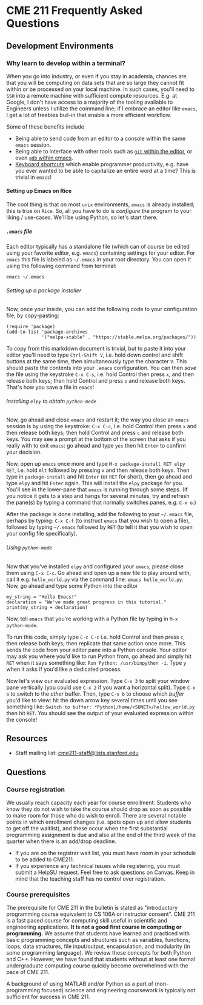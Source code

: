 # CME 211 Frequently Asked Questions

## Development Environments
### Why learn to develop within a terminal?
When you go into industry, or even if you stay in academia, chances are that you will be computing on data sets that are so large 
they cannot fit within or be processed on your local machine. In such cases, you'll need to `SSH` into a remote machine with
sufficient compute resources. E.g. at Google, I don't have access to a majority of the tooling available to Engineers unless
I utilize the command line; if I embrace an editor like `emacs`, I get a lot of freebies buil-in that enable a more efficient workflow.

Some of these benefits include
  - Being able to send code from an editor to a console within the same `emacs` session.
  - Being able to interface with other tools such as [`git` within the editor](https://alexott.net/en/writings/emacs-vcs/EmacsGit.html), 
    or even [`gdb` within emacs](https://kb.iu.edu/d/aqsy).
  - [Keyboard shortcuts](https://www.gnu.org/software/emacs/refcards/pdf/refcard.pdf) which enable programmer productivity, e.g. have you
    ever wanted to be able to capitalize an entire word at a time? This is trivial in `emacs`!
    
#### Setting up Emacs on Rice
The cool thing is that on most `unix` environments, `emacs` is already installed; this is true on `Rice`. So, all you have to do is _configure_
the program to your liking / use-cases. We'll be using Python, so let's start there.

##### `.emacs` file
Each editor typically has a standalone file (which can of course be edited using your favorite editor, e.g. `emacs`) containing settings
for your editor. For `emacs` this file is labeled as `~/.emacs` in your root directory. You can open it using the following command from terminal:
```
emacs ~/.emacs
```

###### Setting up a package installer
Now, once your inside, you can add the following code to your configuration file, by copy-pasting:
```
(require 'package)
(add-to-list 'package-archives
             '("melpa-stable" . "https://stable.melpa.org/packages/"))
```
To copy from this markdown document is trivial, but to paste it into your editor you'll need to type `Ctrl-Shift V`, i.e. hold down control and shift buttons at the same time, then simultaneously type the character `V`. This should paste the contents into your `.emacs` configuration. You can then _save_ the file using the keystroke `C-x C-s`, i.e. hold Control then press `x`, and then release both keys; then hold Control and press `s` and release both keys. That's how you save a file in `emacs`!

###### Installing `elpy` to obtain `python-mode`
Now, go ahead and close `emacs` and restart it; the way you close an `emacs` session is by using the keystroke: `C-x C-c`, i.e. hold Control then press `x` and then release both keys; then hold Control and press `c` and release both keys. You may see a prompt at the bottom of the screen that asks if you really with to exit `emacs`: go ahead and type `yes` then hit `Enter` to confirm your decision.

Now, open up `emacs` once more and type `M-x package-install RET elpy RET`, i.e. hold `Alt` followed by pressing `x` and then release both keys. Then type in `package-install` and hit `Enter` (or `RET` for short), then go ahead and type `elpy` and hit `Enter` again. This will install the `elpy` package for you. You'll see in the lower-pane that `emacs` is running through some steps. (If you notice it gets to a step and hangs for several minutes, try and refresh the pane(s) by typing a command that normally switches panes, e.g. `C-x o`.)

After the package is done installing, add the following to your `~/.emacs` file, perhaps by typing: `C-x C-f` (to instruct `emacs` that you wish to open a file), followed by typing `~/.emacs` followed by `RET` (to tell it that you wish to open your config file specifically).

###### Using `python-mode`
Now that you've installed `elpy` and configured your `emacs`, please close them using `C-x C-c`. Go ahead and open up a new file to play around with, call it e.g. `hello_world.py` via the command line: `emacs hello_world.py`. Now, go ahead and type some Python into the editor

```
my_string = "Hello Emacs!"
declaration = "We've made great progress in this tutorial."
print(my_string + declaration)
```

Now, tell `emacs` that you're working with a Python file by typing in `M-x python-mode`.

To run this code, simply type `C-c C-c` i.e. hold Control and then press `c`, then release both keys; then replicate that same action once more. This sends the code from your editor pane into a Python console. Your editor may ask you where you'd like to run Python from, go ahead and simply hit `RET` when it says something like: `Run Python: /usr/binpython -i`. Type `y` when it asks if you'd like a dedicated process.

Now let's view our evaluated expression. Type `C-x 3` to split your window pane vertically (you could use `C-x 2` if you want a horizontal split). Type `C-x o` to switch to the _other_ buffer. Then, type `C-x b` to choose which _buffer_ you'd like to view: hit the down arrow key several times until you see something like: `Switch to buffer: *Python[/home/<SUNET>/hellow_world.py` then hit `RET`. You should see the output of your evaluated expression within the console!

## Resources
- Staff mailing list: <cme211-staff@lists.stanford.edu>

## Questions

### Course registration

We usually reach capacity each year for course enrollment. Students who know
they do not wish to take the course should drop as soon as possible to make room
for those who do wish to enroll. There are several notable points in which
enrollment changes (i.e. spots open up and allow students to get off the
waitlist), and these occur when the first substantial programming assignment is
due and also at the end of the third week of the quarter when there is an
add/drop deadline.

- If you are on the registrar wait list, you must have room in your schedule to
  be added to CME211.
- If you experience any technical issues while registering, you must submit a
  HelpSU request.  Feel free to ask questions on Canvas.  Keep in mind that the
  teaching staff has no control over registration.

### Course prerequisites

The prerequisite for CME 211 in the bulletin is stated as "introductory
programming course equivalent to CS 106A or instructor consent". CME 211
is a fast paced course for computing skill useful in scientific and
engineering applications. **It is not a good first course in computing or
programming.** We assume that students have learned and practiced with
basic programming concepts and structures such as variables, functions,
loops, data structures, file input/output, encapsulation, and modularity
(in some programming language). We review these concepts for both Python
and C++. However, we have found that students without at least one
formal undergraduate computing course quickly become overwhelmed with
the pace of CME 211. 

A background of using MATLAB and/or Python as a
part of (non-programming focused) science and engineering coursework is
typically not sufficient for success in CME 211.
